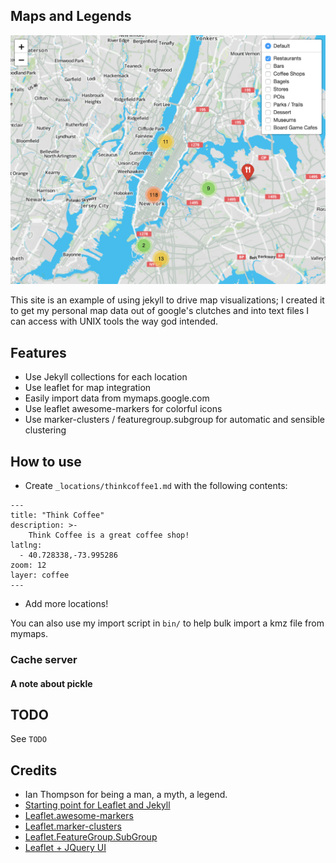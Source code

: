 ## Maps and Legends

![Screenshot](screenshot.png)

This site is an example of using jekyll to drive map visualizations; I created it to get my personal map data out of google's clutches and into text files I can access with UNIX tools the way god intended.

## Features
* Use Jekyll collections for each location
* Use leaflet for map integration
* Easily import data from mymaps.google.com
* Use leaflet awesome-markers for colorful icons
* Use marker-clusters / featuregroup.subgroup for automatic and sensible clustering

## How to use
* Create `_locations/thinkcoffee1.md` with the following contents:
```
---
title: "Think Coffee"
description: >-
    Think Coffee is a great coffee shop!
latlng:
  - 40.728338,-73.995286
zoom: 12
layer: coffee
---
```
* Add more locations!

You can also use my import script in `bin/` to help bulk import a kmz file from mymaps.

### Cache server
#### A note about pickle

## TODO
See `TODO`

## Credits
* Ian Thompson for being a man, a myth, a legend.
* [Starting point for Leaflet and Jekyll](https://robyremzy.github.io/blog/2016/leaflet-inside-a-post/)
* [Leaflet.awesome-markers](https://github.com/lvoogdt/Leaflet.awesome-markers)
* [Leaflet.marker-clusters](https://github.com/Leaflet/Leaflet.markercluster)
* [Leaflet.FeatureGroup.SubGroup](https://github.com/ghybs/Leaflet.FeatureGroup.SubGroup)
* [Leaflet + JQuery UI](https://github.com/gregallensworth/L.Control.BootstrapModal)

